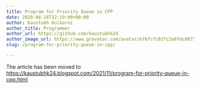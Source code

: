```yaml
---
title: Program for Priority Queue in CPP
date: 2020-08-16T12:19:00+00:00
author: Kaustubh Kulkarni
author_title: Programmer
author_url: https://github.com/kaustubhk24
author_image_url: https://www.gravatar.com/avatar/b76fcfc82fc2e8fdc8075636f1735f61?s=200
slug: /program-for-priority-queue-in-cpp/

---
```

The article has been moved to https://kaustubhk24.blogspot.com/2021/11/program-for-priority-queue-in-cpp.html